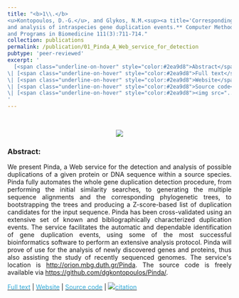 ```yaml
---
title: "<b>1\\.</b> 
<u>Kontopoulos, D.-G.</u>, and Glykos, N.M.<sup><a title='Corresponding author'>✉</a></sup> (2013). **Pinda: A Web service for detection 
and analysis of intraspecies gene duplication events.** Computer Methods 
and Programs in Biomedicine 111(3):711-714."
collection: publications
permalink: /publication/01_Pinda_A_Web_service_for_detection
pubtype: 'peer-reviewed'
excerpt: '
  [<span class="underline-on-hover" style="color:#2ea9d8">Abstract</span>](../publication/01_Pinda_A_Web_service_for_detection)
\| [<span class="underline-on-hover" style="color:#2ea9d8">Full text</span>](http://www.sciencedirect.com/science/article/pii/S0169260713001788)
\| [<span class="underline-on-hover" style="color:#2ea9d8">Website</span>](http://orion.mbg.duth.gr/Pinda/)
\| [<span class="underline-on-hover" style="color:#2ea9d8">Source code</span>](https://github.com/dgkontopoulos/Pinda/)
\| [<span class="underline-on-hover" style="color:#2ea9d8"><img src="../images/bibtex.svg">citation</span>](../bibtex/1_Pinda.bib)
'
---
```


<br><center><img src="../images/publications/pindalogo.png"></center>

### Abstract:

<p style='text-align: justify;'>
We present Pinda, a Web service for the detection and analysis of 
possible duplications of a given protein or DNA sequence within a 
source species. Pinda fully automates the whole gene duplication 
detection procedure, from performing the initial similarity searches, 
to generating the multiple sequence alignments and the corresponding 
phylogenetic trees, to bootstrapping the trees and producing a 
Z-score-based list of duplication candidates for the input sequence. 
Pinda has been cross-validated using an extensive set of known and 
bibliographically characterized duplication events. The service 
facilitates the automatic and dependable identification of gene 
duplication events, using some of the most successful bioinformatics 
software to perform an extensive analysis protocol. Pinda will prove of 
use for the analysis of newly discovered genes and proteins, thus also 
assisting the study of recently sequenced genomes. The service's 
location is 
<a href='http://orion.mbg.duth.gr/Pinda'>http://orion.mbg.duth.gr/Pinda</a>. 
The source code is freely available via 
<a href='https://github.com/dgkontopoulos/Pinda/'>https://github.com/dgkontopoulos/Pinda/</a>.
</p>

[<span class="underline-on-hover" style="color:#2ea9d8">Full text</span>](http://www.sciencedirect.com/science/article/pii/S0169260713001788)
\| [<span class="underline-on-hover" style="color:#2ea9d8">Website</span>](http://orion.mbg.duth.gr/Pinda/)
\| [<span class="underline-on-hover" style="color:#2ea9d8">Source code</span>](https://github.com/dgkontopoulos/Pinda/)
\| [<span class="underline-on-hover" style="color:#2ea9d8"><img src="../images/bibtex.svg">citation</span>](../bibtex/1_Pinda.bib)
